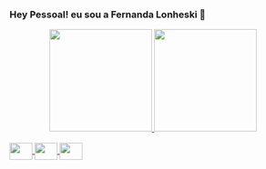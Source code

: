 ### Hey Pessoal! eu sou a Fernanda Lonheski 👋

<div align="center">
  <a href="https://github.com/FernandaLonheski">
  <img height="180em" src="https://github-readme-stats.vercel.app/api?username=FernandaLonheski&show_icons=true&theme=dracula&include_all_commits=true&count_private=true"/>
  <img height="180em" src="https://github-readme-stats.vercel.app/api/top-langs/?username=FernandaLonheski&layout=compact&langs_count=7&theme=dracula"/>
</div>


<div style="display: inline_block"><br>
  <img align="center" height="30" width="40" src="https://cdn.jsdelivr.net/gh/devicons/devicon/icons/css3/css3-plain-wordmark.svg" />
  <img align="center" height="30" width="40" src="https://cdn.jsdelivr.net/gh/devicons/devicon/icons/html5/html5-plain-wordmark.svg"/>
  <img align="center" height="30" width="40" src="https://cdn.jsdelivr.net/gh/devicons/devicon/icons/javascript/javascript-plain.svg"/>
          
          
  

</div>
          

<!--
**FernandaLonheski/FernandaLonheski** is a ✨ _special_ ✨ repository because its `README.md` (this file) appears on your GitHub profile.

Here are some ideas to get you started:

- 🔭 I’m currently working on ...
- 🌱 I’m currently learning ...
- 👯 I’m looking to collaborate on ...
- 🤔 I’m looking for help with ...
- 💬 Ask me about ...
- 📫 How to reach me: ...
- 😄 Pronouns: ...
- ⚡ Fun fact: ...
-->
